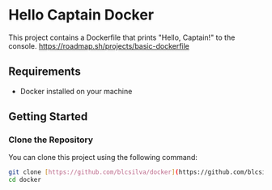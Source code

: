 # Hello Captain Docker

This project contains a Dockerfile that prints "Hello, Captain!" to the console.
https://roadmap.sh/projects/basic-dockerfile

## Requirements

- Docker installed on your machine

## Getting Started

### Clone the Repository

You can clone this project using the following command:

```bash
git clone [https://github.com/blcsilva/docker](https://github.com/blcsilva/docker-project)
cd docker
